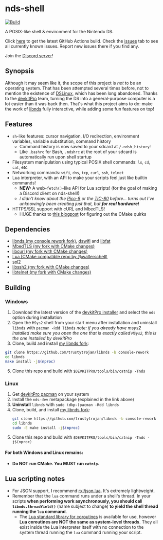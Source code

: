 # nds-shell
[![Build](https://github.com/trustytrojan/nds-shell/actions/workflows/ci.yml/badge.svg)](https://github.com/trustytrojan/nds-shell/actions/workflows/ci.yml)

A POSIX-like shell & environment for the Nintendo DS.

Click [here](https://nightly.link/trustytrojan/nds-shell/workflows/ci/main/nds-shell.zip) to get the latest GitHub Actions build. Check the [issues](https://github.com/trustytrojan/nds-shell/issues) tab to see all currently known issues. Report new issues there if you find any.

Join the [Discord server](https://discord.gg/YNSPCgPnAB)!

## Synopsis
Although it may seem like it, the scope of this project is *not* to be an operating system. That has been attempted several times before, not to mention the existence of [DSLinux](https://www.dslinux.org/), which has been long abandoned. Thanks to the [devkitPro](https://devkitpro.org) team, turning the DS into a general-purpose computer is a lot easier than it was back then. That's what this project aims to do: make the work of [libnds](https://github.com/devkitPro/libnds) fully interactive, while adding some fun features on top!

## Features
- `sh`-like features: cursor navigation, I/O redirection, environment variables, variable substitution, command history
  - Command history is now saved to your sdcard at `/.ndsh_history`!
  - Like `.bashrc` for Bash, `.ndshrc` at the root of your sdcard is automatically run upon shell startup
- Filesystem manipulation using typical POSIX shell commands: `ls`, `cd`, `cat`, etc
- Networking commands: `wifi`, `dns`, `tcp`, `curl`, `ssh`, `telnet`
- Lua interpreter, with an API to make your scripts feel just like builtin commands!
  - **NEW:** A web-`fetch()`-like API for Lua scripts! (for the goal of making a Discord client on nds-shell!)
  - *I didn't know about the [Pico-8](https://www.lexaloffle.com/pico-8.php) or the [TIC-80](https://tic80.com/) before... turns out I've unknowingly been creating just that, but **for real hardware!***
- HTTPS/SSL support with cURL and MbedTLS!
  - HUGE thanks to [this blogpost](https://git.vikingsoftware.com/blog/libcurl-with-mbedtls) for figuring out the CMake quirks

## Dependencies
- [libnds (my console rework fork)](https://github.com/trustytrojan/libnds/tree/console-rework), [dswifi](https://github.com/devkitPro/dswifi) and [libfat](https://github.com/devkitPro/libfat)
- [MbedTLS (my fork with CMake changes)](https://github.com/trustytrojan/mbedtls/tree/3.6.4-nds)
- [libcurl (my fork with CMake changes)](https://github.com/trustytrojan/curl/tree/8.15.0-mbedtls)
- [Lua (CMake compatible repo by @walterschell)](https://github.com/walterschell/Lua)
- [sol2](https://github.com/ThePhD/sol2)
- [libssh2 (my fork with CMake changes)](https://github.com/trustytrojan/libssh2/tree/1.11.1-nds)
- [libtelnet (my fork with CMake changes)](https://github.com/trustytrojan/libtelnet/tree/cmake-changes)

## Building

### Windows
1. Download the latest version of the [devkitPro installer](https://github.com/devkitPro/installer/releases) and select the `nds` option during installation
2. Open the `MSys2` shell from your start menu after installation and uninstall `libnds` with `pacman -Rdd libnds` 
*note: if you already have msys2 installed make sure you open the one that is exactly called `MSys2`, this is the one installed by devkitPro*
3. Clone, build and install [my libnds fork](https://github.com/trustytrojan/libnds/tree/console-rework):
  ```sh
  git clone https://github.com/trustytrojan/libnds -b console-rework
  cd libnds
  make install -j$(nproc)
  ```
5. Clone this repo and build with `$DEVKITPRO/tools/bin/catnip -Tnds`

### Linux
1. Get [devkitPro pacman](https://devkitpro.org/wiki/Getting_Started) on your system
2. Install the `nds-dev` metapackage (explained in the link above)
3. **Uninstall** `libnds` with `sudo (dkp-)pacman -Rdd libnds`
4. Clone, build, and install [my libnds fork](https://github.com/trustytrojan/libnds/tree/console-rework):
   ```sh
   git clone https://github.com/trustytrojan/libnds -b console-rework
   cd libnds
   sudo -E make install -j$(nproc)
   ```
5. Clone this repo and build with `$DEVKITPRO/tools/bin/catnip -Tnds -j$(nproc)`

#### For both Windows and Linux remains:
- **Do NOT run CMake. You MUST run `catnip`.**

## Lua scripting notes
- For JSON support, I recommend [rxi/json.lua](https://github.com/rxi/json.lua). It's extremely lightweight.
- Remember that the `lua` command runs under a shell's thread. In your scripts **when performing work asynchronously, you should call `libnds.threadYield()`** (name subject to change) **to yield the shell thread running the `lua` command**.
  - The [Lua standard library for coroutines](https://www.lua.org/manual/5.4/manual.html#6.2) is available for use, however **Lua coroutines are NOT the same as system-level threads.** They all exist inside the Lua interpreter itself with no connection to the system thread running the `lua` command running your script.
